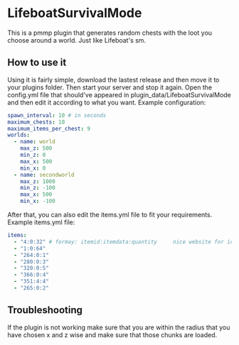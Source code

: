# LifeboatSurvivalMode
This is a pmmp plugin that generates random chests with the loot you choose around a world. Just like Lifeboat's sm.

## How to use it
Using it is fairly simple, download the lastest release and then move it to your plugins folder. Then start your server and stop it again. Open the config.yml file that should've appeared in plugin_data/LifeboatSurvivalMode and then edit it according to what you want. 
Example configuration:
```yml
spawn_interval: 10 # in seconds
maximum_chests: 10
maximum_items_per_chest: 9
worlds:
  - name: world
    max_z: 500
    min_z: 0
    max_x: 500
    min_x: 0
  - name: secondworld
    max_z: 1000
    min_z: -100
    max_x: 500
    min_x: -100
```
After that, you can also edit the items.yml file to fit your requirements.
Example items.yml file:
```yml
items:
  - "4:0:32" # formay: itemid:itemdata:quantity     nice website for ids: https://minecraft-ids.grahamedgecombe.com/
  - "1:0:64"
  - "264:0:1"
  - "280:0:3"
  - "320:0:5"
  - "366:0:4"
  - "351:4:4"
  - "265:0:2"
```
    
## Troubleshooting
If the plugin is not working make sure that you are within the radius that you have chosen x and z wise and make sure that those chunks are loaded. 
